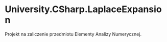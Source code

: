 # University.CSharp.LaplaceExpansion

Projekt na zaliczenie przedmiotu Elementy Analizy Numerycznej.
